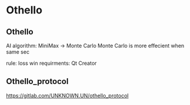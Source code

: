 # Othello

## Othello
AI algorithm: MiniMax -> Monte Carlo
Monte Carlo is more effecient when same sec

rule: loss win
requirments: Qt Creator

## Othello_protocol

https://gitlab.com/UNKNOWN.UN/othello_protocol